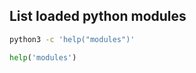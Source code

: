## List loaded python modules

```bash
python3 -c 'help("modules")'
```

```py
help('modules')
```


